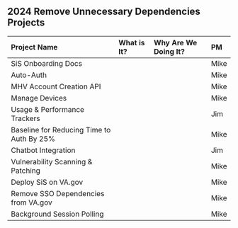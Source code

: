 ## 2024 Remove Unnecessary Dependencies Projects

| Project Name          | What is It?       | Why Are We Doing It? | PM |
| :------------- |:------------- | :----- | :----- |
| SiS Onboarding Docs | | | Mike |
| Auto-Auth | | | Mike |
| MHV Account Creation API | | | Mike |
| Manage Devices | | | Mike |
| Usage & Performance Trackers | | | Jim |
| Baseline for Reducing Time to Auth By 25% | | | Mike |
| Chatbot Integration | | | Jim |
| Vulnerability Scanning & Patching | | | Mike |
| Deploy SiS on VA.gov| | | Mike |
| Remove SSO Dependencies from VA.gov | | | Mike |
| Background Session Polling  | | | Mike |



